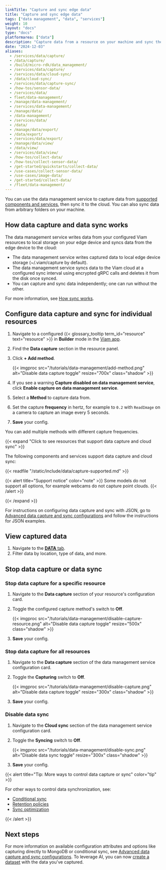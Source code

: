 ```yaml
---
linkTitle: "Capture and sync edge data"
title: "Capture and sync edge data"
tags: ["data management", "data", "services"]
weight: 10
layout: "docs"
type: "docs"
platformarea: ["data"]
description: "Capture data from a resource on your machine and sync the data to the cloud."
date: "2024-12-03"
aliases:
  - /services/data/capture/
  - /data/capture/
  - /build/micro-rdk/data_management/
  - /services/data/capture/
  - /services/data/cloud-sync/
  - /data/cloud-sync/
  - /services/data/capture-sync/
  - /how-tos/sensor-data/
  - /services/data/
  - fleet/data-management/
  - /manage/data-management/
  - /services/data-management/
  - /manage/data/
  - /data-management/
  - /services/data/
  - /data/
  - /manage/data/export/
  - /data/export/
  - /services/data/export/
  - /manage/data/view/
  - /data/view/
  - /services/data/view/
  - /how-tos/collect-data/
  - /how-tos/collect-sensor-data/
  - /get-started/quickstarts/collect-data/
  - /use-cases/collect-sensor-data/
  - /use-cases/image-data/
  - /get-started/collect-data/
  - /fleet/data-management/
---
```


You can use the data management service to capture data from [supported components and services](/data-ai/capture-data/capture-sync/#click-to-see-resources-that-support-data-capture-and-cloud-sync), then sync it to the cloud.
You can also sync data from arbitrary folders on your machine.

## How data capture and data sync works

The data management service writes data from your configured Viam resources to local storage on your edge device and syncs data from the edge device to the cloud:

- The data management service writes captured data to local edge device storage (<file>~/.viam/capture</file> by default).
- The data management service syncs data to the Viam cloud at a configured sync interval using encrypted gRPC calls and deletes it from the disk once synced.
- You can capture and sync data independently; one can run without the other.

For more information, see [How sync works](/data-ai/capture-data/advanced/how-sync-works/).

## Configure data capture and sync for individual resources

1. Navigate to a configured {{< glossary_tooltip term_id="resource" text="resource" >}} in **Builder** mode in the [Viam app](https://app.viam.com).
1. Find the **Data capture** section in the resource panel.
1. Click **+ Add method**.

   {{< imgproc src="/tutorials/data-management/add-method.png" alt="Disable data capture toggle" resize="700x" class="shadow" >}}

1. If you see a warning **Capture disabled on data management service**, click **Enable capture on data management service**.
1. Select a **Method** to capture data from.
1. Set the capture **frequency** in hertz, for example to `0.2` with `ReadImage` on a camera to capture an image every 5 seconds.
1. **Save** your config.

You can add multiple methods with different capture frequencies.

{{< expand "Click to see resources that support data capture and cloud sync" >}}

The following components and services support data capture and cloud sync:

{{< readfile "/static/include/data/capture-supported.md" >}}

{{< alert title="Support notice" color="note" >}}
Some models do not support all options, for example webcams do not capture point clouds.
{{< /alert >}}

{{< /expand >}}

For instructions on configuring data capture and sync with JSON, go to [Advanced data capture and sync configurations](/data-ai/capture-data/advanced/advanced-data-capture-sync/) and follow the instructions for JSON examples.

## View captured data

1. Navigate to the [**DATA** tab](https://app.viam.com/data/view).
1. Filter data by location, type of data, and more.

## Stop data capture or data sync

### Stop data capture for a specific resource

1. Navigate to the **Data capture** section of your resource's configuration card.
1. Toggle the configured capture method's switch to **Off**.

   {{< imgproc src="/tutorials/data-management/disable-capture-resource.png" alt="Disable data capture toggle" resize="500x" class="shadow" >}}

1. **Save** your config.

### Stop data capture for all resources

1. Navigate to the **Data capture** section of the data management service configuration card.
1. Toggle the **Capturing** switch to **Off**.

   {{< imgproc src="/tutorials/data-management/disable-capture.png" alt="Disable data capture toggle" resize="300x" class="shadow" >}}

1. **Save** your config.

### Disable data sync

1. Navigate to the **Cloud sync** section of the data management service configuration card.
1. Toggle the **Syncing** switch to **Off**.

   {{< imgproc src="/tutorials/data-management/disable-sync.png" alt="Disable data sync toggle" resize="300x" class="shadow" >}}

1. **Save** your config.

{{< alert title="Tip: More ways to control data capture or sync" color="tip" >}}

For other ways to control data synchronization, see:

- [Conditional sync](/data-ai/capture-data/conditional-sync/)
- [Retention policies](/data-ai/capture-data/advanced/advanced-data-capture-sync/#cloud-data-retention)
- [Sync optimization](/data-ai/capture-data/advanced/advanced-data-capture-sync/#sync-optimization)

{{< /alert >}}

## Next steps

For more information on available configuration attributes and options like capturing directly to MongoDB or conditional sync, see [Advanced data capture and sync configurations](/data-ai/capture-data/advanced/advanced-data-capture-sync/).
To leverage AI, you can now [create a dataset](/data-ai/ai/create-dataset/) with the data you've captured.
